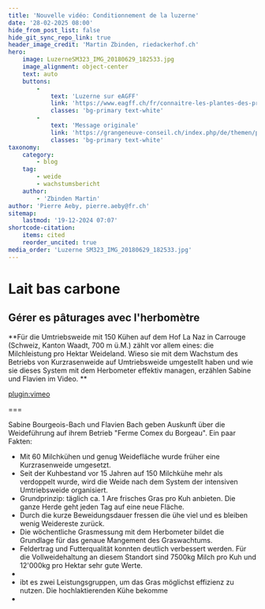 ```yaml
---
title: 'Nouvelle vidéo: Conditionnement de la luzerne'
date: '28-02-2025 08:00'
hide_from_post_list: false
hide_git_sync_repo_link: true
header_image_credit: 'Martin Zbinden, riedackerhof.ch'
hero:
    image: LuzerneSM323_IMG_20180629_182533.jpg
    image_alignment: object-center
    text: auto
    buttons:
        -
            text: 'Luzerne sur eAGFF'
            link: 'https://www.eagff.ch/fr/connaitre-les-plantes-des-prairies/legumineuses/particularites-par-espece/luzerne'
            classes: 'bg-primary text-white'
        -
            text: 'Message originale'
            link: 'https://grangeneuve-conseil.ch/index.php/de/themen/pflanzenbau/1013-ernte-und-konservierung-der-luzerne'
            classes: 'bg-primary text-white'
taxonomy:
    category:
        - blog
    tag:
        - weide
        - wachstumsbericht
    author:
        - 'Zbinden Martin'
author: 'Pierre Aeby, pierre.aeby@fr.ch'
sitemap:
    lastmod: '19-12-2024 07:07'
shortcode-citation:
    items: cited
    reorder_uncited: true
media_order: 'Luzerne SM323_IMG_20180629_182533.jpg'
---
```


# Lait bas carbone
## Gérer es pâturages avec l'herbomètre

**Für die Umtriebsweide mit 150 Kühen auf dem Hof La Naz in Carrouge (Schweiz, Kanton Waadt, 700 m ü.M.) zählt vor allem eines: die Milchleistung pro Hektar Weideland. Wieso sie mit dem Wachstum des Betriebs von Kurzrasenweide auf Umtriebsweide umgestellt haben und wie sie dieses System mit dem Herbometer effektiv managen, erzählen Sabine und Flavien im Video.
**

[plugin:vimeo](https://vimeo.com/1052313303)

===

Sabine Bourgeois-Bach und Flavien Bach geben Auskunft über die Weideführung auf ihrem Betrieb "Ferme Comex du Borgeau". Ein paar Fakten:
- Mit 60 Milchkühen und genug Weidefläche wurde früher eine Kurzrasenweide umgesetzt.
- Seit der Kuhbestand vor 15 Jahren auf 150 Milchkühe mehr als verdoppelt wurde, wird die Weide nach dem System der intensiven Umtriebsweide organisiert. 
- Grundprinzip: täglich ca. 1 Are frisches Gras pro Kuh anbieten. Die ganze Herde geht jeden Tag auf eine neue Fläche. 
- Durch die kurze Beweidungsdauer fressen die ühe viel und es bleiben wenig Weidereste zurück.
- Die wöchentliche Grasmessung mit dem Herbometer bildet die Grundlage für das genaue Mangement des Graswachtums.
- Feldertrag und Futterqualität konnten deutlich verbessert werden. Für die Vollweidehaltung an diesem Standort sind 7500kg Milch pro Kuh und 12'000kg pro Hektar sehr gute Werte.
- 
- ibt es zwei Leistungsgruppen, um das Gras möglichst effizienz zu nutzen. Die hochlaktierenden Kühe bekomme
- 





